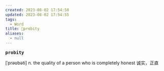 ```yaml
---
created: 2023-08-02 17:54:50
updated: 2023-08-02 17:54:55
tags:
  - Word
title: 📖probity
aliases:
  - null
---
```


<pre><strong>probity</strong></pre>
[ˈprəʊbəti]
n. the quality of a person who is completely honest 诚实，正直
